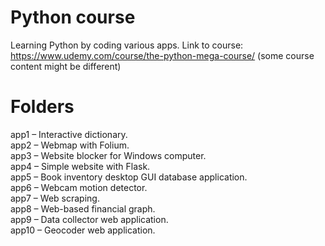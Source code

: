 # Python course
Learning Python by coding various apps. Link to course: https://www.udemy.com/course/the-python-mega-course/ (some course content might be different)

# Folders
app1 – Interactive dictionary. <br />
app2 – Webmap with Folium. <br />
app3 – Website blocker for Windows computer. <br />
app4 – Simple website with Flask. <br />
app5 – Book inventory desktop GUI database application. <br />
app6 – Webcam motion detector. <br />
app7 – Web scraping. <br />
app8 – Web-based financial graph. <br />
app9 – Data collector web application. <br />
app10 – Geocoder web application.
